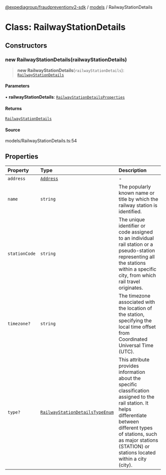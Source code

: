 [@expediagroup/fraudpreventionv2-sdk](../../index.md) / [models](../index.md) / RailwayStationDetails

# Class: RailwayStationDetails

## Constructors

### new RailwayStationDetails(railwayStationDetails)

> **new RailwayStationDetails**(`railwayStationDetails`): [`RailwayStationDetails`](RailwayStationDetails.md)

#### Parameters

• **railwayStationDetails**: [`RailwayStationDetailsProperties`](../interfaces/RailwayStationDetailsProperties.md)

#### Returns

[`RailwayStationDetails`](RailwayStationDetails.md)

#### Source

models/RailwayStationDetails.ts:54

## Properties

| Property | Type | Description |
| :------ | :------ | :------ |
| `address` | [`Address`](Address.md) | - |
| `name` | `string` | The popularly known name or title by which the railway station is identified. |
| `stationCode` | `string` | The unique identifier or code assigned to an individual rail station or a pseudo-station representing all the stations within a specific city, from which rail travel originates. |
| `timezone?` | `string` | The timezone associated with the location of the station, specifying the local time offset from Coordinated Universal Time (UTC). |
| `type?` | [`RailwayStationDetailsTypeEnum`](../type-aliases/RailwayStationDetailsTypeEnum.md) | This attribute provides information about the specific classification assigned to the rail station. It helps differentiate between different types of stations, such as major stations (STATION) or stations located within a city (city). |
